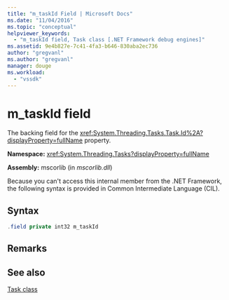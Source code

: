 ```yaml
---
title: "m_taskId Field | Microsoft Docs"
ms.date: "11/04/2016"
ms.topic: "conceptual"
helpviewer_keywords: 
  - "m_taskId field, Task class [.NET Framework debug engines]"
ms.assetid: 9e4b827e-7c41-4fa3-b646-830aba2ec736
author: "gregvanl"
ms.author: "gregvanl"
manager: douge
ms.workload: 
  - "vssdk"
---
```

# m_taskId field
The backing field for the <xref:System.Threading.Tasks.Task.Id%2A?displayProperty=fullName> property.  
  
 **Namespace:** <xref:System.Threading.Tasks?displayProperty=fullName>  
  
 **Assembly:** mscorlib (in *mscorlib.dll*)  
  
 Because you can't access this internal member from the .NET Framework, the following syntax is provided in Common Intermediate Language (CIL).  
  
## Syntax  
  
```csharp  
.field private int32 m_taskId  
```  
  
## Remarks  
  
## See also  
 [Task class](../../extensibility/debugger/task-class-internal-members.md)